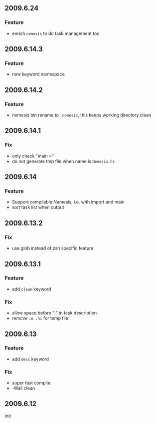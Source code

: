 2009.6.24
---------

### Feature

* enrich `nemesis` to do task management too

2009.6.14.3
-----------

### Feature

* new keyword namespace

2009.6.14.2
-----------

### Feature

* nemesis bin rename to `.nemesis`, this keeps working directory clean

2009.6.14.1
-----------

### Fix

* only check "main ="
* do not generate tmp file when name is `Nemesis.hs`

2009.6.14
---------

### Feature

* Support compilable Nemesis, i.e. with import and main
* sort task list when output

2009.6.13.2
-----------

### Fix

* use glob instead of zsh specific feature

2009.6.13.1
-----------

### Feature

* add `clean` keyword

### Fix

* allow space before ":" in task description
* remove `.o .hi` for temp file

2009.6.13
---------

### Feature

* add `desc` keyword

### Fix

* super fast compile 
* -Wall clean

2009.6.12
---------

Init